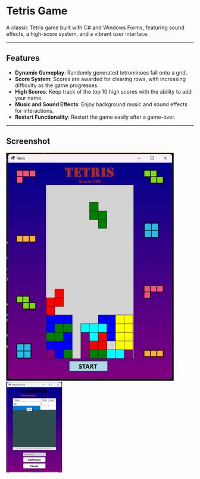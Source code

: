 # Tetris Game

A classic Tetris game built with C# and Windows Forms, featuring sound effects, a high-score system, and a vibrant user interface.

---

## Features

- **Dynamic Gameplay**: Randomly generated tetrominoes fall onto a grid.
- **Score System**: Scores are awarded for clearing rows, with increasing difficulty as the game progresses.
- **High Scores**: Keep track of the top 10 high scores with the ability to add your name.
- **Music and Sound Effects**: Enjoy background music and sound effects for interactions.
- **Restart Functionality**: Restart the game easily after a game-over.

---

## Screenshot

<img src="Images/game.png" alt="1" width="450"><img src="Images/highscore.png" alt="1" width="150">